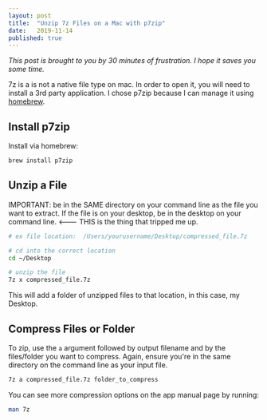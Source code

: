 ```yaml
---
layout: post
title:  "Unzip 7z Files on a Mac with p7zip"
date:   2019-11-14
published: true
---
```


_This post is brought to you by 30 minutes of frustration. I hope it saves you some time._

7z is a is not a native file type on mac. In order to open it, you will need to install a 3rd party application. I chose p7zip because I can manage it using [homebrew](https://brew.sh/).

## Install p7zip
Install via homebrew:
```bash
brew install p7zip
```

## Unzip a File
IMPORTANT: be in the SAME directory on your command line as the file you want to extract. If the file is on your desktop, be in the desktop on your command line. <--- THIS is the thing that tripped me up.

```bash
# ex file location:  /Users/yourusername/Desktop/compressed_file.7z

# cd into the correct location
cd ~/Desktop

# unzip the file
7z x compressed_file.7z
```
This will add a folder of unzipped files to that location, in this case, my Desktop.

## Compress Files or Folder
To zip, use the `a` argument followed by output filename and by the files/folder you want to compress. Again, ensure you're in the same directory on the command line as your input file. 
```bash
7z a compressed_file.7z folder_to_compress
```

You can see more compression options on the app manual page by running:
```bash
man 7z
```
